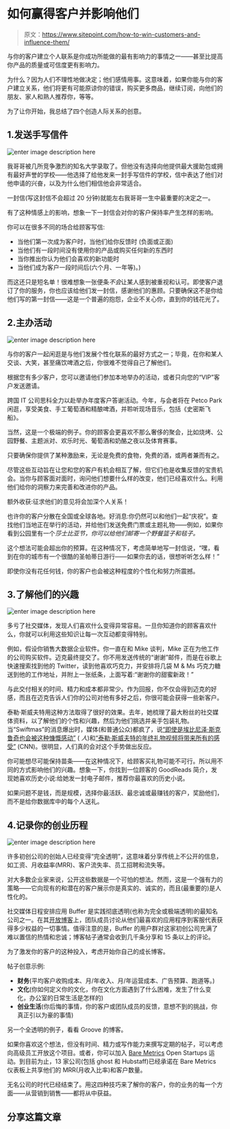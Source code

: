 # 如何赢得客户并影响他们

> 原文：<https://www.sitepoint.com/how-to-win-customers-and-influence-them/>

与你的客户建立个人联系是你成功所能做的最有影响力的事情之一——甚至比提高你产品的质量或可信度更有影响力。

为什么？因为人们不理性地做决定；他们感情用事。这意味着，如果你能与你的客户建立关系，他们将更有可能原谅你的错误，购买更多商品，继续订阅，向他们的朋友、家人和熟人推荐你，等等。

为了让你开始，我总结了四个创造人际关系的创意。

## 1.发送手写信件

![enter image description here](img/334ffc8f6a19b9bb1ff4e003d6fa7b6b.png)

我哥哥被几所竞争激烈的知名大学录取了。但他没有选择向他提供最大援助包或拥有最好声誉的学校——他选择了给他发来一封手写信件的学校，信中表达了他们对他申请的兴奋，以及为什么他们相信他会非常适合。

一封信(写这封信不会超过 20 分钟)就能左右我哥哥一生中最重要的决定之一。

有了这种情感上的影响，想象一下一封信会对你的客户保持率产生怎样的影响。

你可以在很多不同的场合给顾客写信:

*   当他们第一次成为客户时，当他们给你反馈时
    (负面或正面)
*   当他们有一段时间没有使用你的产品或购买任何新的东西时
*   当你推出你认为他们会喜欢的新功能时
*   当他们成为客户一段时间后(六个月、一年等)。)

而这还只是短名单！很难想象一张便条*不会*让某人感到被重视和认可。即使客户退订了你的服务，你也应该给他们发一封信，感谢他们的惠顾。只要确保这不是你给他们写的第一封信——这是一个普遍的抱怨，企业不关心你，直到你的钱花光了。

## 2.主办活动

![enter image description here](img/1044b8fcd9d5f2f66c5ea1fde163fccd.png)

与你的客户一起闲逛是与他们发展个性化联系的最好方式之一；毕竟，在你和某人交谈、大笑，甚至痛饮啤酒之后，你很难不觉得自己了解他们。

根据您有多少客户，您可以邀请他们参加本地举办的活动，或者只向您的“VIP”客户发送邀请。

跨国 IT 公司思科全力以赴举办年度客户答谢活动。今年，与会者将在 Petco Park 闲逛，享受美食、手工葡萄酒和精酿啤酒，并聆听现场音乐，包括《史密斯飞船》。

当然，这是一个极端的例子。你的顾客会更喜欢不那么奢侈的聚会，比如烧烤、公园野餐、主题派对、欢乐时光、葡萄酒和奶酪之夜以及体育赛事。

只要确保你提供了某种激励来，无论是免费的食物，免费的酒，或两者兼而有之。

尽管这些互动旨在让您和您的客户有机会相互了解，但它们也是收集反馈的宝贵机会。当你与顾客面对面时，询问他们想要什么样的改变，他们已经喜欢什么。利用他们给你的洞察力来完善和改进你的产品。

额外收获:征求他们的意见将会加深个人关系！

也许你的客户分散在全国或全球各地。好消息:你仍然可以和他们一起“庆祝”。查找他们当地正在举行的活动，并给他们发送免费门票或主题礼物——例如，如果你看到公园里有一个*莎士比亚节，你可以给他们邮寄一个野餐篮子和毯子。*

这个想法可能会超出你的预算。在这种情况下，考虑简单地写一封信说，“嘿，看到在你的城市有一个很酷的圣帕蒂日游行——如果你去的话，很想听听怎么样！”

即使你没有花任何钱，你的客户也会被这种程度的个性化和努力所震撼。

## 3.了解他们的兴趣

![enter image description here](img/e23ef7f6bd89162936150babb3b4d19d.png)

多亏了社交媒体，发现人们喜欢什么变得异常容易。一旦你知道你的顾客喜欢什么，你就可以利用这些知识让每一次互动都变得特别。

例如，假设你销售大数据企业软件。你一直在和 Mike 谈判，Mike 正在为他工作的公司购买软件。迈克最终提交了。你不用发送传统的“谢谢”邮件，而是在谷歌上快速搜索找到他的 Twitter，读到他喜欢巧克力，并安排将几袋 M & Ms 巧克力糖送到他的工作地址，并附上一张纸条，上面写着:“谢谢你的甜蜜新政！”

与此交付相关的时间、精力和成本都非常少。作为回报，你不仅会得到迈克的好感，而且在迈克告诉人们你的公司对他有多好之后，你很可能会获得一些新客户。

泰勒·斯威夫特用这种方法取得了很好的效果。去年，她梳理了最大粉丝的社交媒体资料，以了解他们的个性和兴趣，然后为他们挑选并亲手包装礼物。当“Swiftmas”的消息爆出时，媒体(和普通公众)都疯了，说[“即使是埃比尼泽·斯克鲁奇也会被这种慷慨感动”](http://www.people.com/article/taylor-swift-swiftmas-christmas-gift-fans-video) ( *人*)和[“泰勒·斯威夫特的年终礼物视频将带来所有的感受”](http://www.cnn.com/2015/01/01/showbiz/celebrity-news-gossip/feat-taylor-swift-end-of-year-video/) (CNN)。很明显，人们真的会对这个手势做出反应。

你可能想尽可能保持苗条——在这种情况下，给顾客买礼物可能不可行。所以用不同的方式影响他们的兴趣。想象一下，你找到一位顾客的 GoodReads 简介，发现她喜欢历史小说:给她发一封电子邮件，推荐你最喜欢的历史小说。

如果问题不是钱，而是规模，选择你最活跃、最忠诚或最赚钱的客户，奖励他们，而不是给你数据库中的每个人送礼。

## 4.记录你的创业历程

![enter image description here](img/1b90e401cb20073828cd47469d343b02.png)

许多初创公司的创始人已经变得“完全透明”，这意味着分享传统上不公开的信息，如工资、月收益率(MRR)、客户流失率、员工招聘和流失等。

对大多数企业家来说，公开这些数据是一个可怕的想法。然而，这是一个强有力的策略——它向现有的和潜在的客户展示你是真实的、诚实的，而且(最重要的)是人性化的。

社交媒体日程安排应用 Buffer 是实践彻底透明(也称为完全或极端透明)的最知名公司之一。在其[开放博客](https://open.bufferapp.com/)上，团队成员讨论从他们最喜欢的应用程序到客服代表获得多少权益的一切事情。值得注意的是，Buffer 的用户群对这家初创公司充满了难以置信的热情和忠诚；博客帖子通常会收到几千条分享和 15 条以上的评论。

为了激发你的客户的这种投入，考虑开始你自己的成长博客。

帖子创意示例:

*   **财务**(平均客户收购成本、月/年收入、月/年运营成本、广告预算、跑道等。)
*   **文化**(你如何定义你的文化，你在文化方面遇到了什么困难，发生了什么变化，办公室的日常生活是怎样的)
*   **创业生活**(你后悔的事情，你的客户或团队成员的反馈，意想不到的挑战，你真正引以为豪的事情)

另一个全透明的例子，看看 Groove 的博客。

如果你喜欢这个想法，但没有时间、精力或写作能力来撰写定期的帖子，可以考虑向高级员工开放这个项目。或者，你可以加入 [Bare Metrics](https://baremetrics.com/open) Open Startups 运动。到目前为止，13 家公司(包括 ghost 和 Hubstaff)已经承诺在 Bare Metrics 仪表板上共享他们的 MRR(月收入比率)和客户数量。

无名公司的时代已经结束了。用这四种技巧来了解你的客户，你的业务的每一个方面——从营销到销售——都将从中获益。

## 分享这篇文章